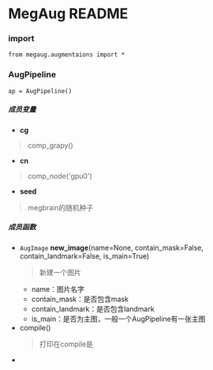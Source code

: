 # MegAug README

### import
```
from megaug.augmentaions import *
```

### AugPipeline
```
ap = AugPipeline()
```
##### 成员变量
* **cg**
> comp_grapy()
* **cn**
> comp_node('gpu0')
* **seed**
> megbrain的随机种子

##### 成员函数
*   `AugImage` **new_image**(name=None, contain_mask=False, contain_landmark=False, is_main=True)
    > 新建一个图片
    * name：图片名字
    * contain_mask：是否包含mask
    * contain_landmark：是否包含landmark
    * is_main：是否为主图，一般一个AugPipeline有一张主图
*   compile()
    > 打印在compile是
*   

